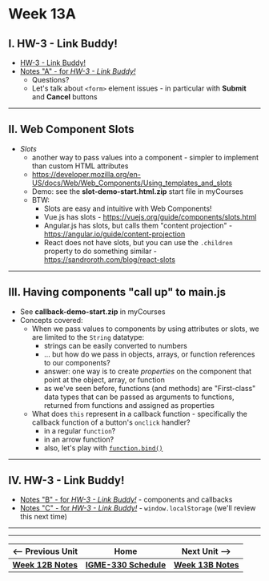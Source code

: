 # Week 13A

## I. HW-3 - Link Buddy!

- [HW-3 - Link Buddy!](../hw/hw-3.md)
- [Notes "A" - for *HW-3 - Link Buddy!*](../hw/hw-3-notes-A.md)
  - Questions?
  - Let's talk about `<form>` element issues - in particular with **Submit** and **Cancel** buttons

<hr>

## II. Web Component Slots

- *Slots*
  - another way to pass values into a component - simpler to implement than custom HTML attributes
  - https://developer.mozilla.org/en-US/docs/Web/Web_Components/Using_templates_and_slots
  - Demo: see the **slot-demo-start.html.zip** start file in myCourses
  - BTW:
    - Slots are easy and intuitive with Web Components!
    - Vue.js has slots - https://vuejs.org/guide/components/slots.html
    - Angular.js has slots, but calls them "content projection" - https://angular.io/guide/content-projection
    - React does not have slots, but you can use the `.children` property to do something similar - https://sandroroth.com/blog/react-slots

<hr>

## III. Having components "call up" to main.js

- See **callback-demo-start.zip** in myCourses
- Concepts covered:
  - When we pass values to components by using attributes or slots, we are limited to the `String` datatype:
    - strings can be easily converted to numbers
    - ... but how do we pass in objects, arrays, or function references to our components?
    - answer: one way is to create *properties* on the component that point at the object, array, or function
    - as we've seen before, functions (and methods) are "First-class" data types that can be passed as arguments to functions, returned from functions and assigned as properties
  - What does `this` represent in a callback function - specifically the callback function of a button's `onclick` handler?
    - in a regular `function`?
    - in an arrow function?
    - also, let's play with [`function.bind()`](https://developer.mozilla.org/en-US/docs/Web/JavaScript/Reference/Global_objects/Function/bind)

<hr>

## IV. HW-3 - Link Buddy!

- [Notes "B" - for *HW-3 - Link Buddy!*](../hw/hw-3-notes-B.md) - components and callbacks
- [Notes "C" - for *HW-3 - Link Buddy!*](../hw/hw-3-notes-C.md) - `window.localStorage` (we'll review this next time)


<hr><hr>


| <-- Previous Unit | Home | Next Unit -->
| --- | --- | --- 
| [**Week 12B Notes**](12B.md)  |  [**IGME-330 Schedule**](../schedule.md) | [**Week 13B Notes**](13B.md)
